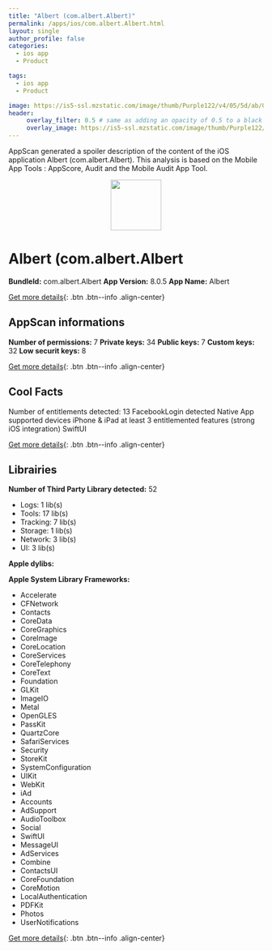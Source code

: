 ```yaml
---
title: "Albert (com.albert.Albert)"
permalink: /apps/ios/com.albert.Albert.html
layout: single
author_profile: false
categories: 
  - ios app 
  - Product 

tags: 
  - ios app 
  - Product 

image: https://is5-ssl.mzstatic.com/image/thumb/Purple122/v4/05/5d/ab/055dab8c-7e3b-0d11-83e7-238cd4a4fb35/AppIcon-1x_U007emarketing-0-7-0-85-220.png/512x512bb.jpg
header: 
     overlay_filter: 0.5 # same as adding an opacity of 0.5 to a black background
     overlay_image: https://is5-ssl.mzstatic.com/image/thumb/Purple122/v4/05/5d/ab/055dab8c-7e3b-0d11-83e7-238cd4a4fb35/AppIcon-1x_U007emarketing-0-7-0-85-220.png/512x512bb.jpg
---
```

AppScan generated a spoiler description of the content of the iOS application Albert (com.albert.Albert). This analysis is based on the Mobile App Tools : AppScore, Audit and the Mobile Audit App Tool.

  
  
<div style="text-align: center;"><img src="https://is5-ssl.mzstatic.com/image/thumb/Purple122/v4/05/5d/ab/055dab8c-7e3b-0d11-83e7-238cd4a4fb35/AppIcon-1x_U007emarketing-0-7-0-85-220.png/512x512bb.jpg" width="100" height="100"></div>  
  
# Albert (com.albert.Albert

**BundleId:** com.albert.Albert
**App Version:** 8.0.5
**App Name:** Albert


[Get more details](/pricing.html){: .btn .btn--info .align-center}  
  
## AppScan informations 

**Number of permissions:** 7
**Private keys:** 34
**Public keys:** 7
**Custom keys:** 32
**Low securit keys:** 8
  
[Get more details](/pricing.html){: .btn .btn--info .align-center}

## Cool Facts

Number of entitlements detected: 13
FacebookLogin detected
Native App
supported devices iPhone & iPad
at least 3 entitlemented features (strong iOS integration)
SwiftUI
  
[Get more details](/pricing.html){: .btn .btn--info .align-center}

## Librairies 
**Number of Third Party Library detected:** 52
- Logs: 1 lib(s)
- Tools: 17 lib(s)
- Tracking: 7 lib(s)
- Storage: 1 lib(s)
- Network: 3 lib(s)
- UI: 3 lib(s)

**Apple dylibs:**


**Apple System Library Frameworks:**
- Accelerate
- CFNetwork
- Contacts
- CoreData
- CoreGraphics
- CoreImage
- CoreLocation
- CoreServices
- CoreTelephony
- CoreText
- Foundation
- GLKit
- ImageIO
- Metal
- OpenGLES
- PassKit
- QuartzCore
- SafariServices
- Security
- StoreKit
- SystemConfiguration
- UIKit
- WebKit
- iAd
- Accounts
- AdSupport
- AudioToolbox
- Social
- SwiftUI
- MessageUI
- AdServices
- Combine
- ContactsUI
- CoreFoundation
- CoreMotion
- LocalAuthentication
- PDFKit
- Photos
- UserNotifications


  
[Get more details](/pricing.html){: .btn .btn--info .align-center}

